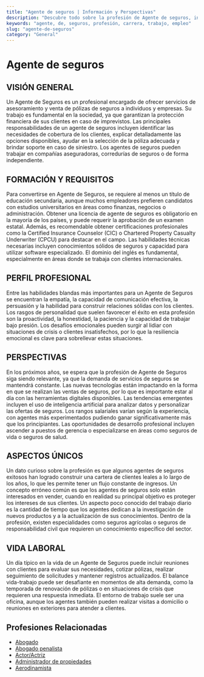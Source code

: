 ```yaml
---
title: "Agente de seguros | Información y Perspectivas"
description: "Descubre todo sobre la profesión de Agente de seguros, incluyendo responsabilidades, requisitos y oportunidades."
keywords: "agente, de, seguros, profesión, carrera, trabajo, empleo"
slug: "agente-de-seguros"
category: "General"
---
```


# Agente de seguros

## VISIÓN GENERAL

Un Agente de Seguros es un profesional encargado de ofrecer servicios de asesoramiento y venta de pólizas de seguros a individuos y empresas. Su trabajo es fundamental en la sociedad, ya que garantizan la protección financiera de sus clientes en caso de imprevistos. Las principales responsabilidades de un agente de seguros incluyen identificar las necesidades de cobertura de los clientes, explicar detalladamente las opciones disponibles, ayudar en la selección de la póliza adecuada y brindar soporte en caso de siniestro. Los agentes de seguros pueden trabajar en compañías aseguradoras, corredurías de seguros o de forma independiente.

## FORMACIÓN Y REQUISITOS

Para convertirse en Agente de Seguros, se requiere al menos un título de educación secundaria, aunque muchos empleadores prefieren candidatos con estudios universitarios en áreas como finanzas, negocios o administración. Obtener una licencia de agente de seguros es obligatorio en la mayoría de los países, y puede requerir la aprobación de un examen estatal. Además, es recomendable obtener certificaciones profesionales como la Certified Insurance Counselor (CIC) o Chartered Property Casualty Underwriter (CPCU) para destacar en el campo. Las habilidades técnicas necesarias incluyen conocimientos sólidos de seguros y capacidad para utilizar software especializado. El dominio del inglés es fundamental, especialmente en áreas donde se trabaja con clientes internacionales.

## PERFIL PROFESIONAL

Entre las habilidades blandas más importantes para un Agente de Seguros se encuentran la empatía, la capacidad de comunicación efectiva, la persuasión y la habilidad para construir relaciones sólidas con los clientes. Los rasgos de personalidad que suelen favorecer el éxito en esta profesión son la proactividad, la honestidad, la paciencia y la capacidad de trabajar bajo presión. Los desafíos emocionales pueden surgir al lidiar con situaciones de crisis o clientes insatisfechos, por lo que la resiliencia emocional es clave para sobrellevar estas situaciones.

## PERSPECTIVAS

En los próximos años, se espera que la profesión de Agente de Seguros siga siendo relevante, ya que la demanda de servicios de seguros se mantendrá constante. Las nuevas tecnologías están impactando en la forma en que se realizan las ventas de seguros, por lo que es importante estar al día con las herramientas digitales disponibles. Las tendencias emergentes incluyen el uso de inteligencia artificial para analizar datos y personalizar las ofertas de seguros. Los rangos salariales varían según la experiencia, con agentes más experimentados pudiendo ganar significativamente más que los principiantes. Las oportunidades de desarrollo profesional incluyen ascender a puestos de gerencia o especializarse en áreas como seguros de vida o seguros de salud.

## ASPECTOS ÚNICOS

Un dato curioso sobre la profesión es que algunos agentes de seguros exitosos han logrado construir una cartera de clientes leales a lo largo de los años, lo que les permite tener un flujo constante de ingresos. Un concepto erróneo común es que los agentes de seguros solo están interesados en vender, cuando en realidad su principal objetivo es proteger los intereses de sus clientes. Un aspecto poco conocido del trabajo diario es la cantidad de tiempo que los agentes dedican a la investigación de nuevos productos y a la actualización de sus conocimientos. Dentro de la profesión, existen especialidades como seguros agrícolas o seguros de responsabilidad civil que requieren un conocimiento específico del sector.

## VIDA LABORAL

Un día típico en la vida de un Agente de Seguros puede incluir reuniones con clientes para evaluar sus necesidades, cotizar pólizas, realizar seguimiento de solicitudes y mantener registros actualizados. El balance vida-trabajo puede ser desafiante en momentos de alta demanda, como la temporada de renovación de pólizas o en situaciones de crisis que requieren una respuesta inmediata. El entorno de trabajo suele ser una oficina, aunque los agentes también pueden realizar visitas a domicilio o reuniones en exteriores para atender a clientes.
## Profesiones Relacionadas

- [Abogado](/profesiones/abogado/)
- [Abogado penalista](/profesiones/abogado-penalista/)
- [Actor/Actriz](/profesiones/actor-actriz/)
- [Administrador de propiedades](/profesiones/administrador-de-propiedades/)
- [Aerodinamista](/profesiones/aerodinamista/)

